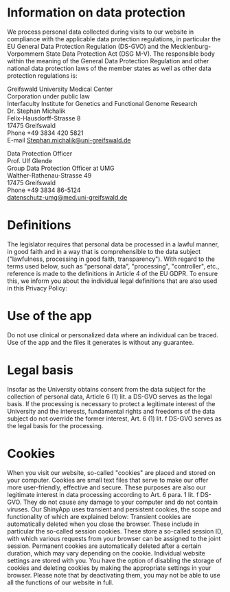 # Information on data protection

We process personal data collected during visits to our website in compliance with the applicable data protection regulations, in particular the EU General Data Protection Regulation (DS-GVO) and the Mecklenburg-Vorpommern State Data Protection Act (DSG M-V).
The responsible body within the meaning of the General Data Protection Regulation and other national data protection laws of the member states as well as other data protection regulations is:

Greifswald University Medical Center\
Corporation under public law \
Interfaculty Institute for Genetics and Functional Genome Research\
Dr. Stephan Michalik\
Felix-Hausdorff-Strasse 8\
17475 Greifswald\
Phone +49 3834 420 5821\
E-mail Stephan.michalik@uni-greifswald.de

Data Protection Officer\
Prof. Ulf Glende\
Group Data Protection Officer at UMG\
Walther-Rathenau-Strasse 49\
17475 Greifswald\
Phone +49 3834 86-5124\
datenschutz-umg@med.uni-greifswald.de

# Definitions
The legislator requires that personal data be processed in a lawful manner, in good faith and in a way that is comprehensible to the data subject ("lawfulness, processing in good faith, transparency"). With regard to the terms used below, such as "personal data", "processing", "controller", etc., reference is made to the definitions in Article 4 of the EU GDPR. To ensure this, we inform you about the individual legal definitions that are also used in this Privacy Policy:

# Use of the app
Do not use clinical or personalized data where an individual can be traced.
Use of the app and the files it generates is without any guarantee.

# Legal basis
Insofar as the University obtains consent from the data subject for the collection of personal data, Article 6 (1) lit. a DS-GVO serves as the legal basis.
If the processing is necessary to protect a legitimate interest of the University and the interests, fundamental rights and freedoms of the data subject do not override the former interest, Art. 6 (1) lit. f DS-GVO serves as the legal basis for the processing. 

# Cookies
When you visit our website, so-called "cookies" are placed and stored on your computer.
Cookies are small text files that serve to make our offer more user-friendly, effective and secure.
These purposes are also our legitimate interest in data processing according to Art. 6 para. 1 lit. f DS-GVO.
They do not cause any damage to your computer and do not contain viruses.
Our ShinyApp uses transient and persistent cookies, the scope and functionality of which are explained below:
Transient cookies are automatically deleted when you close the browser. These include in particular the so-called session cookies. These store a so-called session ID, with which various requests from your browser can be assigned to the joint session.
Permanent cookies are automatically deleted after a certain duration, which may vary depending on the cookie. Individual website settings are stored with you.
You have the option of disabling the storage of cookies and deleting cookies by making the appropriate settings in your browser. Please note that by deactivating them, you may not be able to use all the functions of our website in full.
